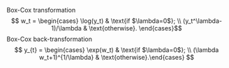 Box-Cox transformation
$$ w_t  = \begin{cases} \log(y_t) & \text{if $\lambda=0$};  \\ (y_t^\lambda-1)/\lambda & \text{otherwise}. \end{cases}$$
  Box-Cox back-transformation
$$ y_{t} = \begin{cases} \exp(w_t) & \text{if $\lambda=0$}; \\ (\lambda w_t+1)^{1/\lambda} & \text{otherwise}.\end{cases} $$